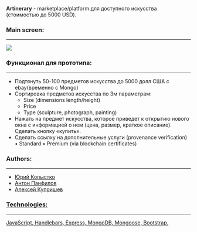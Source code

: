 <b>Artinerary</b> - marketplace/platform для доступного искусства (стоимостью до 5000 USD).

<b><h3>Main screen:</h3><hr></hr></b>
<img src="https://i.imgur.com/I5i7DRf.jpg"></img> 

<b><h3>Функционал для прототипа:</h3><hr></hr></b>
<ul>
  <li>Подтянуть 50-100 предметов искусства до 5000 долл США с ebay(временно с Mongo)</li>
  <li>Сортировка предметов искусства по 3м параметрам:
    <ul>
      <li>Size (dimensions length/height)</li>
      <li>Price</li>
      <li>Type (sculpture, photograph, painting)</li>
    </ul>
</li>
  <li>Нажать на предмет искусства, которое приведет к открытию нового окна с информацией о нем (цена, размер, краткое описание). Сделать кнопку «купить».</li>
  <li>Сделать ссылку на дополнительные услуги (provenance verification)
    • Standard 
    • Premium (via blockchain certificates)</li>
</ul>

<b><h3>Authors:</h3><hr></hr></b>
<ul>
  <li><a href="https://github.com/yok558">Юрий Копыстко</li>
  <li><a href="https://github.com/KrullCepush">Антон Панфилов</li>
  <li><a href="https://github.com/Alekskupr">Алексей Купришев</li>
</ul>

<b><h3>Technologies:</h3><hr></hr></b>
JavaScript, Handlebars, Express, MongoDB, Mongoose, Bootstrap.
